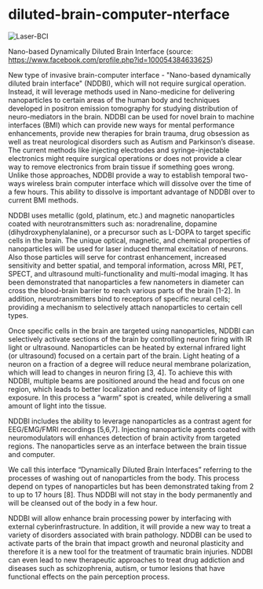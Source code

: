 # diluted-brain-computer-nterface
![Laser-BCI](https://github.com/testpilot0/diluted-brain-computer-nterface/assets/43688445/4d430b2f-1200-40b2-9a7f-288cb8f2187e)

Nano-based Dynamically Diluted Brain Interface (source: https://www.facebook.com/profile.php?id=100054384633625)

New type of invasive brain-computer interface - "Nano-based dynamically diluted brain interface" (NDDBI), which will not require surgical operation. Instead, it will leverage methods used in Nano-medicine for delivering nanoparticles to certain areas of the human body and techniques developed in positron emission tomography for studying distribution of neuro-mediators in the brain. NDDBI can be used for novel brain to machine interfaces (BMI) which can provide new ways for mental performance enhancements, provide new therapies for brain trauma, drug obsession as well as treat neurological disorders such as Autism and Parkinson’s disease. The current methods like injecting electrodes and syringe-injectable electronics might require surgical operations or does not provide a clear way to remove electronics from brain tissue if something goes wrong. Unlike those approaches, NDDBI provide a way to establish temporal two-ways wireless brain computer interface which will dissolve over the time of a few hours. This ability to dissolve is important advantage of NDDBI over to current BMI methods.

NDDBI uses metallic (gold, platinum, etc.) and magnetic nanoparticles coated with neurotransmitters such as: noradrenaline, dopamine (dihydroxyphenylalanine), or a precursor such as L-DOPA to target specific cells in the brain. The unique optical, magnetic, and chemical properties of nanoparticles will be used for laser induced thermal excitation of neurons. Also those particles will serve for contrast enhancement, increased sensitivity and better spatial, and temporal information, across MRI, PET, SPECT, and ultrasound multi-functionality and multi-modal imaging. It has been demonstrated that nanoparticles a few nanometers in diameter can cross the blood-brain barrier to reach various parts of the brain [1-2]. In addition, neurotransmitters bind to receptors of specific neural cells; providing a mechanism to selectively attach nanoparticles to certain cell types.

Once specific cells in the brain are targeted using nanoparticles, NDDBI can selectively activate sections of the brain by controlling neuron firing with IR light or ultrasound. Nanoparticles can be heated by external infrared light (or ultrasound) focused on a certain part of the brain. Light heating of a neuron on a fraction of a degree will reduce neural membrane polarization, which will lead to changes in neuron firing [3, 4]. To achieve this with NDDBI, multiple beams are positioned around the head and focus on one region, which leads to better localization and reduce intensity of light exposure. In this process a “warm” spot is created, while delivering a small amount of light into the tissue.

NDDBI includes the ability to leverage nanoparticles as a contrast agent for EEG/EMG/FMRI recordings [5,6,7]. Injecting nanoparticle agents coated with neuromodulators will enhances detection of brain activity from targeted regions. The nanoparticles serve as an interface between the brain tissue and computer.  

We call this interface “Dynamically Diluted Brain Interfaces” referring to the processes of washing out of nanoparticles from the body. This process depend on types of nanoparticles but has been demonstrated taking from 2 to up to 17 hours [8]. Thus NDDBI will not stay in the body permanently and will be cleansed out of the body in a few hour.

NDDBI will allow enhance brain processing power by interfacing with external cyberinfrastructure.  In addition, it will provide a new way to treat a variety of disorders associated with brain pathology. NDDBI can be used to activate parts of the brain that impact growth and neuronal plasticity and therefore it is a new tool for the treatment of traumatic brain injuries. NDDBI can even lead to new therapeutic approaches to treat drug addiction and diseases such as schizophrenia, autism, or tumor lesions that have functional effects on the pain perception process. 
